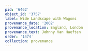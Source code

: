 ```yaml
---
pid: '6462'
object_id: '3757'
label: Wide Landscape with Wagons
provenance_date: '2002'
provenance_location: England, London
provenance_text: Johnny Van Haeften
order: '1474'
collection: provenance
---
```

